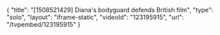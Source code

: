 {
    "title": "[1508521429] Diana's bodyguard defends British film",
    "type": "solo",
    "layout": "iframe-static",
    "videoId": "123195915",
    "url": "\/tvpembed\/123195915"
}